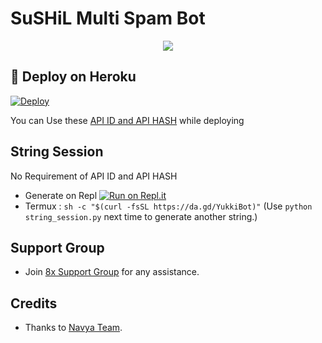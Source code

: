# SuSHiL Multi Spam Bot 

<p align="center">
  <img src="https://te.legra.ph/file/14e90ca6bf62514843d38.jpg">
</p>

## 🚀 Deploy on Heroku 
[![Deploy](https://www.herokucdn.com/deploy/button.svg)](https://dashboard.heroku.com/new?template=https://github.com/SUSHILxPLAYER/NavyAspamBot)

You can Use these [API ID and API HASH](https://t.me/ALLF_ban) while deploying

## String Session
No Requirement of API ID and API HASH

   - Generate on Repl [![Run on Repl.it](https://repl.it/badge/github/YukkiBot/YukkiSpamBot)](https://replit.com/@YukkiBot/YukkiSpamBot)
   - Termux : `sh -c "$(curl -fsSL https://da.gd/YukkiBot)"` (Use `python string_session.py` next time to generate another string.)


## Support Group
   - Join [8x Support Group](https://t.me/clan8xofficial) for any assistance.
## Credits
   - Thanks to [Navya Team](https://t.me/tag_fban).
